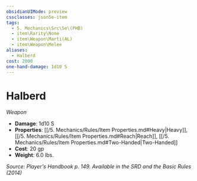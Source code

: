 ```yaml
---
obsidianUIMode: preview
cssclasses: json5e-item
tags:
  - 5. Mechanics\Src\5e\(PHB)
  - item\Rarity\None
  - item\Weapon\Marti(AL)
  - item\Weapon\Melee
aliases:
  - Halberd
cost: 2000
one-hand-damage: 1d10 S
---
```

# Halberd
*Weapon*  

- **Damage**: 1d10 S
- **Properties**: [[/5. Mechanics/Rules/Item Properties.md#Heavy\|Heavy]], [[/5. Mechanics/Rules/Item Properties.md#Reach\|Reach]], [[/5. Mechanics/Rules/Item Properties.md#Two-Handed\|Two-Handed]]
- **Cost**: 20 gp
- **Weight**: 6.0 lbs.

*Source: Player's Handbook p. 149. Available in the <span title='Systems Reference Document (5.1)'>SRD</span> and the Basic Rules (2014)*
